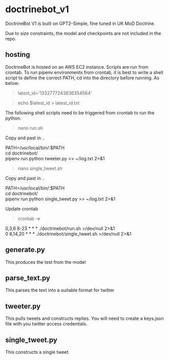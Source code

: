 # doctrinebot_v1

DoctrineBot V1 is built on GPT2-Simple, fine tuned in UK MoD Doctrine.

Due to size constraints, the model and checkpoints are not included in the repo.

## hosting

DoctrineBot is hosted on an AWS EC2 instance. Scripts are run from crontab. To run pipenv environments from crontab, it is best to write a shell script to define the correct PATH, cd into the directory before running. As below:

> latest_id='1332777243836354564'

> echo $latest_id > latest_id.txt

The following shell scripts need to be triggered from crontab to run the python.

> nano run.sh

Copy and past in ..

PATH=/usr/local/bin/:$PATH </br>
cd doctrinebot/</br>
pipenv run python tweeter.py >> ~/log.txt 2>&1

> nano single_tweet.sh

Copy and past in ..

PATH=/usr/local/bin/:$PATH </br>
cd doctrinebot/ </br>
pipenv run python single_tweet.py >> ~/log.txt 2>&1


Update crontab

> crontab -e

0,3,6 8-23 * * * ./doctrinebot/run.sh >/dev/null 2>&1 </br>
0 8,14,20 * * * ./doctrinebot/single_tweet.sh >/dev/null 2>&1

## generate.py

This produces the test from the model

## parse_text.py

This parses the text into a suitable format for twitter

## tweeter.py

This pulls tweets and constructs replies. You will need to create a keys.json file with you twitter access credentials.

## single_tweet.py

This constructs a single tweet.